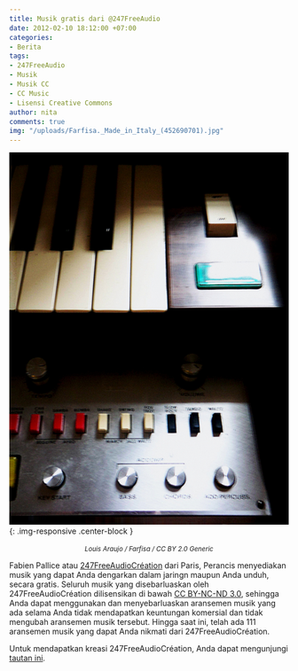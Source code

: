 ```yaml
---
title: Musik gratis dari @247FreeAudio
date: 2012-02-10 18:12:00 +07:00
categories:
- Berita
tags:
- 247FreeAudio
- Musik
- Musik CC
- CC Music
- Lisensi Creative Commons
author: nita
comments: true
img: "/uploads/Farfisa._Made_in_Italy_(452690701).jpg"
---
```


![Farfisa._Made_in_Italy_(452690701).jpg](/uploads/Farfisa._Made_in_Italy_(452690701).jpg){: .img-responsive .center-block }<center><small><i>Louis Araujo / Farfisa / CC BY 2.0 Generic</i></small></center>

Fabien Pallice atau [247FreeAudioCréation](https://twitter.com/#!/247FreeAudio ) dari Paris, Perancis menyediakan musik yang dapat Anda dengarkan dalam jaringn maupun Anda unduh, secara gratis. Seluruh musik yang disebarluaskan oleh 247FreeAudioCréation dilisensikan di bawah [CC BY-NC-ND 3.0](http://wiki.creativecommons.org/Licenses/by-nc-nd/3.0LegalText_(Indonesian)), sehingga Anda dapat menggunakan dan menyebarluaskan aransemen musik yang ada selama Anda tidak mendapatkan keuntungan komersial dan tidak mengubah aransemen musik tersebut. Hingga saat ini, telah ada 111 aransemen musik yang dapat Anda nikmati dari 247FreeAudioCréation.



Untuk mendapatkan kreasi 247FreeAudioCréation, Anda dapat mengunjungi [tautan ini](http://wiki.creativecommons.org/Licenses/by-nc-nd/3.0LegalText_(Indonesian)).
